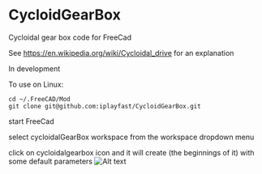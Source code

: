 # CycloidGearBox
Cycloidal gear box code for FreeCad

See https://en.wikipedia.org/wiki/Cycloidal_drive for an explanation

In development 

To use on Linux:

    cd ~/.FreeCAD/Mod
    git clone git@github.com:iplayfast/CycloidGearBox.git 
    
start FreeCad

select cycloidalGearBox workspace from the workspace dropdown menu

click on cycloidalgearbox icon and it will create (the beginnings of it) with some default parameters
![Alt text](relative/path/to/screenshot.png?raw=true "Title")




